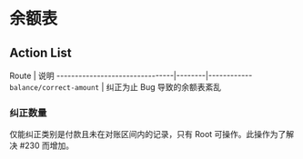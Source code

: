 # 余额表

Action List
---------------------------------------------------------------------------
Route                           | 说明
--------------------------------|--------|------------
`balance/correct-amount`        | 纠正为止 Bug 导致的余额表紊乱

### 纠正数量

仅能纠正类别是付款且未在对账区间内的记录，只有 Root 可操作。此操作为了解决 #230 而增加。
